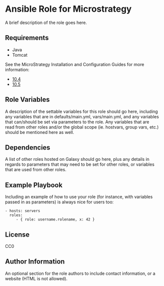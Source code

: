 Ansible Role for Microstrategy
=========

A brief description of the role goes here.

Requirements
------------

* Java
* Tomcat

See the MicroStrategy Installation and Configuration Guides for more information:

* [10.4](http://www2.microstrategy.com/producthelp/10.4/manuals/en/InstallationConfig.pdf)
* [10.5](http://www2.microstrategy.com/producthelp/10.5/manuals/en/InstallationConfig.pdf)

Role Variables
--------------

A description of the settable variables for this role should go here, including any variables that are in defaults/main.yml, vars/main.yml, and any variables that can/should be set via parameters to the role. Any variables that are read from other roles and/or the global scope (ie. hostvars, group vars, etc.) should be mentioned here as well.

Dependencies
------------

A list of other roles hosted on Galaxy should go here, plus any details in regards to parameters that may need to be set for other roles, or variables that are used from other roles.

Example Playbook
----------------

Including an example of how to use your role (for instance, with variables passed in as parameters) is always nice for users too:

    - hosts: servers
      roles:
         - { role: username.rolename, x: 42 }

License
-------

CC0

Author Information
------------------

An optional section for the role authors to include contact information, or a website (HTML is not allowed).
